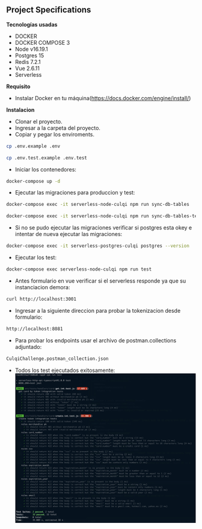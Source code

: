 ## Project Specifications

**Tecnologías usadas**
- DOCKER
- DOCKER COMPOSE 3
- Node v16.19.1
- Postgres 15
- Redis 7.2.1
- Vue 2.6.11
- Serverless

**Requisito**

- Instalar Docker en tu máquina(https://docs.docker.com/engine/install/)

**Instalacion**
- Clonar el proyecto. 
- Ingresar a la carpeta del proyecto.
- Copiar y pegar los enviroments.
```bash
cp .env.example .env
```
```bash
cp .env.test.example .env.test
```
- Iniciar los contenedores:
```bash
docker-compose up -d
```
- Ejecutar las migraciones para produccion y test:
```bash
docker-compose exec -it serverless-node-culqi npm run sync-db-tables
```
```bash
docker-compose exec -it serverless-node-culqi npm run sync-db-tables-test
```
- Si no se pudo ejecutar las migraciones verificar si postgres esta okey e intentar de nueva ejecutar las migraciones:
```bash
docker-compose exec -it serverless-postgres-culqi postgres --version
```
- Ejecutar los test:
```bash
docker-compose exec serverless-node-culqi npm run test
```
- Antes formulario en vue verificar si el serverless responde ya que su instanciacion demora:
```bash
curl http://localhost:3001
```
- Ingresar a la siguiente direccion para probar la tokenizacion desde formulario:
```bash
http://localhost:8081
```
- Para probar los endpoints usar el archivo de postman.collections adjuntado:
```bash
CulqiChallenge.postman_collection.json
```
- Todos los test ejecutados exitosamente:
![alt text](https://raw.githubusercontent.com/DanteCuevas/aws-lambda-culqi-test/main/screan-test.jpg)